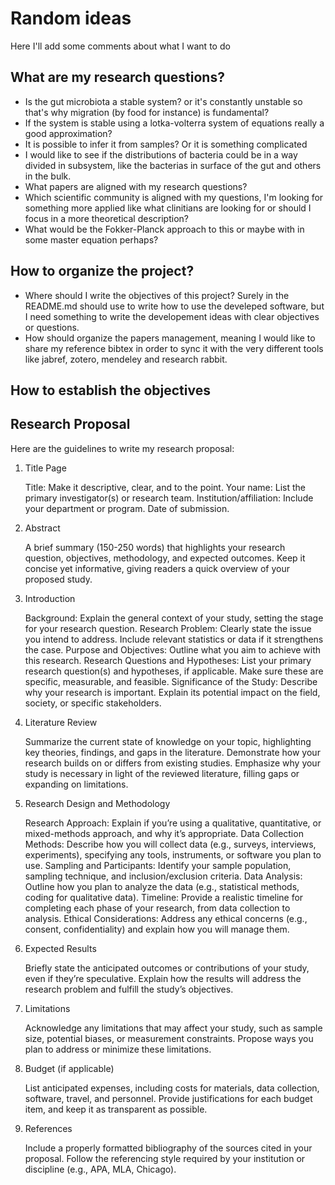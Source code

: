 # Random ideas
Here I'll add some comments about what I want to do

## What are my research questions?
- Is the gut microbiota a stable system? or it's constantly unstable so that's why migration (by food for instance) is fundamental?
- If the system is stable using a lotka-volterra system of equations really a good approximation?
- It is possible to infer it from samples? Or it is something complicated
- I would like to see if the distributions of bacteria could be in a way divided in subsystem, like the bacterias in surface of the gut and others in the bulk.
- What papers are aligned with my research questions?
- Which scientific community is aligned with my questions, I'm looking for something more applied like what clinitians are looking for or should I focus in a more theoretical description?
- What would be the Fokker-Planck approach to this or maybe with in some master equation perhaps?

## How to organize the project?

- Where should I write the objectives of this project? Surely in the README.md should use to write how to use the develeped software, but I need something to write the developement ideas with clear objectives or questions.
- How should organize the papers management, meaning I would like to share my reference bibtex in order to sync it with the very different tools like jabref, zotero, mendeley and research rabbit.

## How to establish the objectives

## Research Proposal

Here are the guidelines to write my research proposal:

1. Title Page

    Title: Make it descriptive, clear, and to the point.
    Your name: List the primary investigator(s) or research team.
    Institution/affiliation: Include your department or program.
    Date of submission.

2. Abstract

    A brief summary (150-250 words) that highlights your research question, objectives, methodology, and expected outcomes.
    Keep it concise yet informative, giving readers a quick overview of your proposed study.

3. Introduction

    Background: Explain the general context of your study, setting the stage for your research question.
    Research Problem: Clearly state the issue you intend to address. Include relevant statistics or data if it strengthens the case.
    Purpose and Objectives: Outline what you aim to achieve with this research.
    Research Questions and Hypotheses: List your primary research question(s) and hypotheses, if applicable. Make sure these are specific, measurable, and feasible.
    Significance of the Study: Describe why your research is important. Explain its potential impact on the field, society, or specific stakeholders.

4. Literature Review

    Summarize the current state of knowledge on your topic, highlighting key theories, findings, and gaps in the literature.
    Demonstrate how your research builds on or differs from existing studies.
    Emphasize why your study is necessary in light of the reviewed literature, filling gaps or expanding on limitations.

5. Research Design and Methodology

    Research Approach: Explain if you’re using a qualitative, quantitative, or mixed-methods approach, and why it’s appropriate.
    Data Collection Methods: Describe how you will collect data (e.g., surveys, interviews, experiments), specifying any tools, instruments, or software you plan to use.
    Sampling and Participants: Identify your sample population, sampling technique, and inclusion/exclusion criteria.
    Data Analysis: Outline how you plan to analyze the data (e.g., statistical methods, coding for qualitative data).
    Timeline: Provide a realistic timeline for completing each phase of your research, from data collection to analysis.
    Ethical Considerations: Address any ethical concerns (e.g., consent, confidentiality) and explain how you will manage them.

6. Expected Results

    Briefly state the anticipated outcomes or contributions of your study, even if they’re speculative.
    Explain how the results will address the research problem and fulfill the study’s objectives.

7. Limitations

    Acknowledge any limitations that may affect your study, such as sample size, potential biases, or measurement constraints.
    Propose ways you plan to address or minimize these limitations.

8. Budget (if applicable)

    List anticipated expenses, including costs for materials, data collection, software, travel, and personnel.
    Provide justifications for each budget item, and keep it as transparent as possible.

9. References

    Include a properly formatted bibliography of the sources cited in your proposal.
    Follow the referencing style required by your institution or discipline (e.g., APA, MLA, Chicago).



